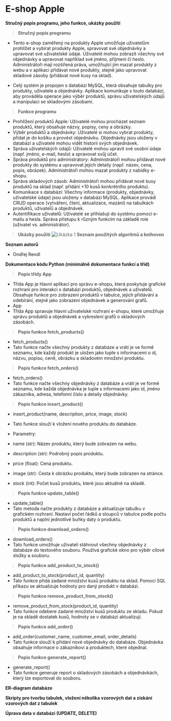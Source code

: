 # E-shop Apple
**Stručný popis programu, jeho funkce, ukázky použití**
>**Stručný popis programu**
- Tento e-shop zaměřený na produkty Apple umožňuje uživatelům prohlížet a vybírat produkty Apple, spravovat své objednávky a upravovat své uživatelské údaje. Uživatelé mohou zobrazit všechny své objednávky a upravovat například své jméno, příjmení či heslo. Administrátoři mají rozšířená práva, umožňující jim mazat produkty z webu a v aplikaci přidávat nové produkty, stejně jako upravovat skladové zásoby (přidávat nové kusy na sklad).

- Celý systém je propojen s databází MySQL, která obsahuje tabulky pro produkty, uživatele a objednávky. Aplikace komunikuje s touto databází, aby prováděla operace jako výběr produktů, správu uživatelských údajů a manipulaci se skladovými zásobami.
>**Funkce programu**
- Prohlížení produktů Apple:
  Uživatelé mohou procházet seznam produktů, který obsahuje názvy, popisy, ceny a obrázky.
- Výběr produktů a objednávky:
  Uživatelé si mohou vybrat produkty, přidat je do košíku a provést objednávku.
  Objednávky jsou uloženy v databázi a uživatelé mohou vidět historii svých objednávek.
- Správa uživatelských údajů:
  Uživatelé mohou upravit své osobní údaje (např. jméno, e-mail, heslo) a spravovat svůj účet.
- Správa produktů pro administrátory:
  Administrátoři mohou přidávat nové produkty do systému a upravovat jejich detaily (např. název, cena, popis, obrázek).
  Administrátoři mohou mazat produkty z nabídky e-shopu.
- Správa skladových zásob:
  Administrátoři mohou přidávat nové kusy produktů na sklad (např. přidání +10 kusů konkrétního produktu).
- Komunikace s databází:
  Všechny informace (produkty, objednávky, uživatelské údaje) jsou uloženy v databázi MySQL.
  Aplikace provádí CRUD operace (vytváření, čtení, aktualizace, mazání) na tabulkách produktů, uživatelů a objednávek.
- Autentifikace uživatelů:
  Uživatelé se přihlašují do systému pomocí e-mailu a hesla.
  Správa přístupu k různým funkcím na základě role (uživatel vs. administrátor).
>**Ukázky použití**
![Ukázka 1](obrazky/ukazka1.jpg)
**Seznam použitých algoritmů a knihoven**

**Seznam autorů**
- Ondřej Rendl

**Dokumentace kódu Python (minimálně dokumentace funkcí a tříd)**
>**Popis třídy App**
-  Třída App je hlavní aplikací pro správu e-shopu, která poskytuje grafické rozhraní pro interakci s databází produktů, objednávek a uživatelů. Obsahuje funkce pro zobrazení produktů v tabulce, jejich přidávání a odebírání, stejně jako zobrazení objednávek a generování grafů.
-  App
  - Třída App spravuje hlavní uživatelské rozhraní e-shopu, které umožňuje správu produktů a objednávek a vykreslení grafů o skladových zásobách.
>**Popis funkce fetch_products()**
-  fetch_products()
-  Tato funkce načte všechny produkty z databáze a vrátí je ve formě seznamu, kde každý produkt je uložen jako tuple s informacemi o id, názvu, popisu, ceně, obrázku a skladovém množství produktu.

>**Popis funkce fetch_orders()**
-  fetch_orders()
-  Tato funkce načte všechny objednávky z databáze a vrátí je ve formě seznamu, kde každá objednávka je tuple s informacemi jako id, jméno zákazníka, adresa, telefonní číslo a detaily objednávky.

>**Popis funkce insert_product()**
-  insert_product(name, description, price, image, stock)
-  Tato funkce slouží k vložení nového produktu do databáze.
-  Parametry:

-  name (str): Název produktu, který bude zobrazen na webu.
-  description (str): Podrobný popis produktu.
-  price (float): Cena produktu.
-  image (str): Cesta k obrázku produktu, který bude zobrazen na stránce.
-  stock (int): Počet kusů produktu, které jsou aktuálně na skladě.


>**Popis funkce update_table()**
-  update_table()
-  Tato metoda načte produkty z databáze a aktualizuje tabulku v grafickém rozhraní. Nastaví počet řádků a sloupců v tabulce podle počtu produktů a naplní jednotlivé buňky daty o produktu.

>**Popis funkce download_orders()**
-  download_orders()
-  Tato funkce umožňuje uživateli stáhnout všechny objednávky z databáze do textového souboru. Používá grafické okno pro výběr cílové složky a souboru.

>**Popis funkce add_product_to_stock()**
-  add_product_to_stock(product_id, quantity)
-  Tato funkce přidá zadané množství kusů produktu na sklad. Pomocí SQL příkazu se aktualizuje hodnoty pro daný produkt v databázi.

>**Popis funkce remove_product_from_stock()**
-  remove_product_from_stock(product_id, quantity)
-  Tato funkce odebere zadané množství kusů produktu ze skladu. Pokud je na skladě dostatek kusů, hodnoty se v databázi aktualizují.

>**Popis funkce add_order()**
-  add_order(customer_name, customer_email, order_details)
-  Tato funkce slouží k přidání nové objednávky do databáze. Objednávka obsahuje informace o zákazníkovi a produktech, které objednal.

>**Popis funkce generate_report()**
-  generate_report()
-  Tato funkce generuje report o skladových zásobách a objednávkách, který lze exportovat do souboru.

**ER-diagram databáze**

**Skripty pro tvorbu tabulek, vložení několika vzorových dat a získání vzorových dat z tabulek**

**Úprava data v databázi (UPDATE, DELETE)**

  
